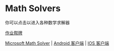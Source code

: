 # Math Solvers
你可以点击以进入各种数学求解器

[作业帮牌](//www.zybang.com/static/question/m-calculator/m-calculator.html)

[Microsoft Math Solver](https://mathsolver.microsoft.com/zh/solver) | [Android 客户端](https://play.google.com/store/apps/details?id=com.microsoft.math) | [IOS 客户端](https://apps.apple.com/us/app/microsoft-math-solver/id1483962204)